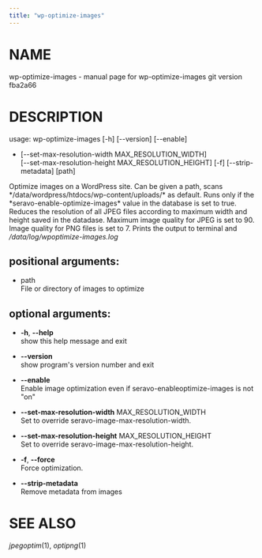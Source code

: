 ```yaml
---
title: "wp-optimize-images"
---
```



# NAME

wp-optimize-images - manual page for wp-optimize-images git version
fba2a66

# DESCRIPTION

usage: wp-optimize-images \[-h\] \[--version\] \[--enable\]

  - \[--set-max-resolution-width MAX\_RESOLUTION\_WIDTH\]  
    \[--set-max-resolution-height MAX\_RESOLUTION\_HEIGHT\] \[-f\]
    \[--strip-metadata\] \[path\]

Optimize images on a WordPress site. Can be given a path, scans
\*/data/wordpress/htdocs/wp-content/uploads/\* as default. Runs only if
the \*seravo-enable-optimize-images\* value in the database is set to
true. Reduces the resolution of all JPEG files according to maximum
width and height saved in the datadase. Maximum image quality for JPEG
is set to 90. Image quality for PNG files is set to 7. Prints the output
to terminal and */data/log/wpoptimize-images.log*

## positional arguments:

  - path  
    File or directory of images to optimize

## optional arguments:

  - **-h**, **--help**  
    show this help message and exit

  - **--version**  
    show program's version number and exit

  - **--enable**  
    Enable image optimization even if seravo-enableoptimize-images is
    not "on"

  - **--set-max-resolution-width** MAX\_RESOLUTION\_WIDTH  
    Set to override seravo-image-max-resolution-width.

  - **--set-max-resolution-height** MAX\_RESOLUTION\_HEIGHT  
    Set to override seravo-image-max-resolution-height.

  - **-f**, **--force**  
    Force optimization.

  - **--strip-metadata**  
    Remove metadata from images

# SEE ALSO

*jpegoptim*(1), *optipng*(1)
